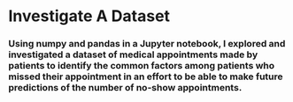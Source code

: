 # Investigate A Dataset

<h3> Using numpy and pandas in a Jupyter notebook, I explored and investigated a dataset of medical appointments made by patients to identify the common factors among patients who missed their appointment in an effort to be able to make future predictions of the number of no-show appointments.<br>
  
